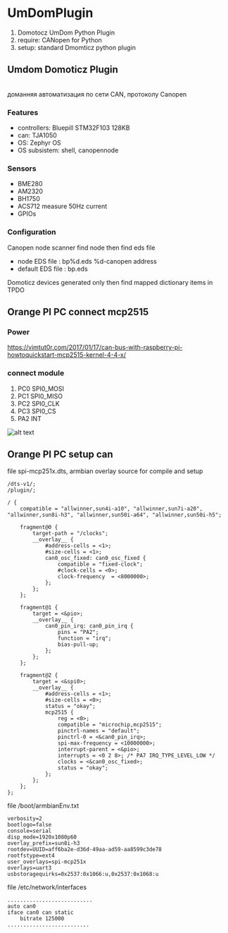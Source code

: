# UmDomPlugin

1. Domotocz UmDom Python Plugin
2. require: CANopen for Python
3. setup: standard Dmomticz python plugin

<plugin key="CanOpenPlug" name="Canopen Umdom" author="oplpepg" version="1.0.0">
    <description>
        <h2>Umdom Domoticz Plugin</h2><br/>
        доманняя автоматизация по сети CAN,
        протоколу Canopen    
        <h3>Features</h3>
        <ul style="list-style-type:square">
            <li>controllers:    Bluepill STM32F103 128KB </li>
            <li>can:            TJA1050</li>
            <li>OS:             Zephyr OS</li>
            <li>OS subsistem:   shell, canopennode</li>
        </ul>
        <h3>Sensors</h3>
        <ul style="list-style-type:square">
            <li>BME280</li>
            <li>AM2320</li>
            <li>BH1750</li>
            <li>ACS712 measure 50Hz current</li>
            <li>GPIOs</li>
        </ul>
        <h3>Configuration</h3>
        Canopen node scanner find node then find eds file
        <ul style="list-style-type:square">
            <li>node EDS file : bp%d.eds %d-canopen address</li>
            <li>default EDS file : bp.eds</li>
        </ul>
        Domoticz devices generated only then find mapped dictionary items in TPDO
    </description>
    <params>
        <param field="Mode1" label="CAN Interface" default="can0" width="150px" required="true"/>
        <param field="Mode2" label="Path to EDS files" default="/home/oleg" width="150px" required="true"/>
    </params>
</plugin>

## Orange PI PC connect mcp2515

### Power
https://vimtut0r.com/2017/01/17/can-bus-with-raspberry-pi-howtoquickstart-mcp2515-kernel-4-4-x/

### connect module
1. PC0 SPI0_MOSI
2. PC1 SPI0_MISO
3. PC2 SPI0_CLK
4. PC3 SPI0_CS
5. PA2 INT

![alt text](https://i.pinimg.com/originals/65/05/e0/6505e0d0c55c4101b5214d43de5e62af.png)

## Orange PI PC setup can
 file spi-mcp251x.dts, armbian overlay source for compile and setup
```
/dts-v1/;
/plugin/;

/ {
	compatible = "allwinner,sun4i-a10", "allwinner,sun7i-a20", "allwinner,sun8i-h3", "allwinner,sun50i-a64", "allwinner,sun50i-h5";

	fragment@0 {
		target-path = "/clocks";
		__overlay__ {
			#address-cells = <1>;
			#size-cells = <1>;
			can0_osc_fixed: can0_osc_fixed {
				compatible = "fixed-clock";
				#clock-cells = <0>;
				clock-frequency  = <8000000>;
			};
		};
	};

	fragment@1 {
		target = <&pio>;
		__overlay__ {
			can0_pin_irq: can0_pin_irq {
				pins = "PA2";
				function = "irq";
				bias-pull-up;
			};
		};
	};

	fragment@2 {
		target = <&spi0>;
		__overlay__ {
			#address-cells = <1>;
			#size-cells = <0>;
			status = "okay";
			mcp2515 {
				reg = <0>;
				compatible = "microchip,mcp2515";
				pinctrl-names = "default";
				pinctrl-0 = <&can0_pin_irq>;
				spi-max-frequency = <10000000>;
				interrupt-parent = <&pio>;
				interrupts = <0 2 8>; /* PA7 IRQ_TYPE_LEVEL_LOW */
				clocks = <&can0_osc_fixed>;
				status = "okay";
			};
		};
	};
};

```
file /boot/armbianEnv.txt
```
verbosity=2
bootlogo=false
console=serial
disp_mode=1920x1080p60
overlay_prefix=sun8i-h3
rootdev=UUID=aff6ba2e-d36d-49aa-ad59-aa8599c3de78
rootfstype=ext4
user_overlays=spi-mcp251x
overlays=uart3
usbstoragequirks=0x2537:0x1066:u,0x2537:0x1068:u

```
file /etc/network/interfaces

```
...........................
auto can0
iface can0 can static
    bitrate 125000
..........................
```